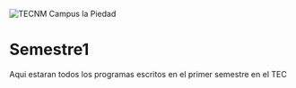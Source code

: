 ![TECNM Campus la Piedad](https://piedad.tecnm.mx/web_anterior/Recursos/banner02.png)

# Semestre1
Aqui estaran todos los programas escritos en el primer semestre en el TEC
